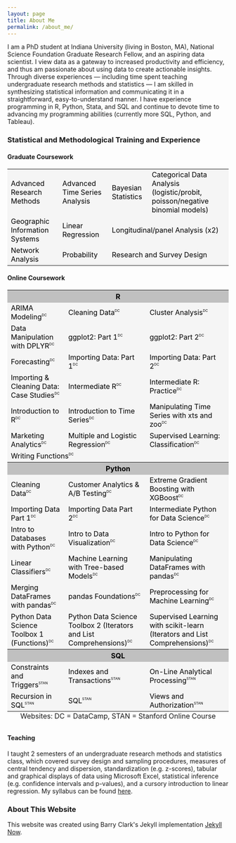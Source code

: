 ```yaml
---
layout: page
title: About Me
permalink: /about_me/
---
```


I am a PhD student at Indiana University (living in Boston, MA), National Science Foundation Graduate Research Fellow, and an aspiring data scientist. I view data as a gateway to increased productivity and efficiency, and thus am passionate about using data to create actionable insights. Through diverse experiences &mdash; including time spent teaching undergraduate research methods and statistics &mdash; I am skilled in synthesizing statistical information and communicating it in a straightforward, easy-to-understand manner. I have experience programming in R, Python, Stata, and SQL and continue to devote time to advancing my programming abilities (currently more SQL, Python, and Tableau).
 
### Statistical and Methodological Training and Experience
#### Graduate Coursework
<table class="tg">
  <tr style="background-color:WhiteSmoke;color:black;">
    <td> Advanced Research Methods </td>
    <td> Advanced Time Series Analysis </td>
    <td> Bayesian Statistics </td>
    <td> Categorical Data Analysis (logistic/probit, poisson/negative binomial models) </td> 
  </tr>
  <tr style="background-color:WhiteSmoke;color:black;">
    <td> Geographic Information Systems </td>
    <td> Linear Regression </td>
    <td colspan = '2'> Longitudinal/panel Analysis (x2) </td>  
  </tr>
  <tr style="background-color:WhiteSmoke;color:black;">
    <td> Network Analysis </td>  
    <td> Probability </td>    
    <td colspan = '2'> Research and Survey Design </td>
  </tr>
</table>

#### Online Coursework
<table class="tg">
<caption align="bottom"> Websites: DC = DataCamp, STAN = Stanford Online Course </caption>
  <tr style="background-color:Silver;color:black;">
    <th class="tg-us36" colspan="3"> R </th>
  </tr>
  <tr style="background-color:WhiteSmoke;color:black;">
    <td class="tg-us36"> ARIMA Modeling<sup style="font-size: 8px; line-height: 0; vertical-align: 7px">DC</sup> </td>
    <td class="tg-us36"> Cleaning Data<sup style="font-size: 8px; line-height: 0; vertical-align: 7px">DC</sup> </td>
    <td class="tg-us36"> Cluster Analysis<sup style="font-size: 8px; line-height: 0; vertical-align: 7px">DC</sup> </td>
  </tr>
  <tr style="background-color:WhiteSmoke;color:black;">
    <td class="tg-us36"> Data Manipulation with DPLYR<sup style="font-size: 8px; line-height: 0; vertical-align: 7px">DC</sup> </td>
    <td class="tg-us36"> ggplot2: Part 1<sup style="font-size: 8px; line-height: 0; vertical-align: 7px">DC</sup></td>
    <td class="tg-us36"> ggplot2: Part 2<sup style="font-size: 8px; line-height: 0; vertical-align: 7px">DC</sup></td>
  </tr>
  <tr style="background-color:WhiteSmoke;color:black;">
    <td class="tg-us36"> Forecasting<sup style="font-size: 8px; line-height: 0; vertical-align: 7px">DC</sup></td>
    <td class="tg-yw4l"> Importing Data: Part 1<sup style="font-size: 8px; line-height: 0; vertical-align: 7px">DC</sup></td>
    <td class="tg-yw4l"> Importing Data: Part 2<sup style="font-size: 8px; line-height: 0; vertical-align: 7px">DC</sup></td>
  </tr>
  <tr style="background-color:WhiteSmoke;color:black;">
    <td class="tg-yw4l"> Importing & Cleaning Data: Case Studies<sup style="font-size: 8px; line-height: 0; vertical-align: 7px">DC</sup></td>
    <td class="tg-yw4l"> Intermediate R<sup style="font-size: 8px; line-height: 0; vertical-align: 7px">DC</sup></td>
    <td class="tg-yw4l"> Intermediate R: Practice<sup style="font-size: 8px; line-height: 0; vertical-align: 7px">DC</sup></td>
  </tr>
  <tr style="background-color:WhiteSmoke;color:black;">
    <td class="tg-yw4l"> Introduction to R<sup style="font-size: 8px; line-height: 0; vertical-align: 7px">DC</sup></td>
    <td class="tg-yw4l"> Introduction to Time Series<sup style="font-size: 8px; line-height: 0; vertical-align: 7px">DC</sup></td>
    <td class="tg-yw4l"> Manipulating Time Series with xts and zoo<sup style="font-size: 8px; line-height: 0; vertical-align: 7px">DC</sup></td>
  </tr>
  <tr style="background-color:WhiteSmoke;color:black;">
   <td class="tg-yw4l"> Marketing Analytics<sup style="font-size: 8px; line-height: 0; vertical-align: 7px">DC</sup></td>
   <td class="tg-yw4l"> Multiple and Logistic Regression<sup style="font-size: 8px; line-height: 0; vertical-align: 7px">DC</sup></td>
   <td class="tg-yw4l"> Supervised Learning: Classification<sup style="font-size: 8px; line-height: 0; vertical-align: 7px">DC</sup></td>
  </tr>
  <tr style="background-color:WhiteSmoke;color:black;">
    <td class="tg-yw4l" colspan = "3"> Writing Functions<sup style="font-size: 8px; line-height: 0; vertical-align: 7px">DC</sup></td>
  </tr> 
  <tr style="background-color:Silver;color:black;"> 
    <th class="tg-yw4l" colspan="3"> Python </th>
  </tr>
  <tr style="background-color:WhiteSmoke;color:black;">
    <td class="tg-yw4l"> Cleaning Data<sup style="font-size: 8px; line-height: 0; vertical-align: 7px">DC</sup></td>
    <td class="tg-yw4l"> Customer Analytics & A/B Testing<sup style="font-size: 8px; line-height: 0; vertical-align: 7px">DC</sup></td>
    <td class="tg-yw4l"> Extreme Gradient Boosting with XGBoost<sup style="font-size: 8px; line-height: 0; vertical-align: 7px">DC</sup></td>
  </tr>
  <tr style="background-color:WhiteSmoke;color:black;">
    <td class="tg-yw4l"> Importing Data Part 1<sup style="font-size: 8px; line-height: 0; vertical-align: 7px">DC</sup></td>
    <td class="tg-yw4l"> Importing Data Part 2<sup style="font-size: 8px; line-height: 0; vertical-align: 7px">DC</sup></td>
    <td class="tg-yw4l"> Intermediate Python for Data Science<sup style="font-size: 8px; line-height: 0; vertical-align: 7px">DC</sup></td>
  </tr>
  <tr style="background-color:WhiteSmoke;color:black;">
    <td class="tg-yw4l"> Intro to Databases with Python<sup style="font-size: 8px; line-height: 0; vertical-align: 7px">DC</sup></td>
    <td class="tg-yw4l"> Intro to Data Visualization<sup style="font-size: 8px; line-height: 0; vertical-align: 7px">DC</sup></td>
    <td class="tg-yw4l"> Intro to Python for Data Science<sup style="font-size: 8px; line-height: 0; vertical-align: 7px">DC</sup></td>
  </tr>
  <tr style="background-color:WhiteSmoke;color:black;">
    <td class="tg-yw4l"> Linear Classifiers<sup style="font-size: 8px; line-height: 0; vertical-align: 7px">DC</sup></td>
    <td class="tg-yw4l"> Machine Learning with Tree-based Models<sup style="font-size: 8px; line-height: 0; vertical-align: 7px">DC</sup></td>
    <td class="tg-yw4l"> Manipulating DataFrames with pandas<sup style="font-size: 8px; line-height: 0; vertical-align: 7px">DC</sup></td>
  </tr>
  <tr style="background-color:WhiteSmoke;color:black;">
    <td class="tg-yw4l"> Merging DataFrames with pandas<sup style="font-size: 8px; line-height: 0; vertical-align: 7px">DC</sup></td>
    <td class="tg-yw4l"> pandas Foundations<sup style="font-size: 8px; line-height: 0; vertical-align: 7px">DC</sup></td>
    <td class="tg-yw4l"> Preprocessing for Machine Learning<sup style="font-size: 8px; line-height: 0; vertical-align: 7px">DC</sup></td>
  </tr>
  <tr style="background-color:WhiteSmoke;color:black;">
    <td class="tg-yw4l"> Python Data Science Toolbox 1 (Functions)<sup style="font-size: 8px; line-height: 0; vertical-align: 7px">DC</sup></td>
    <td class="tg-yw4l"> Python Data Science Toolbox 2 (Iterators and List Comprehensions)<sup style="font-size: 8px; line-height: 0; vertical-align: 7px">DC</sup></td>
    <td class="tg-yw4l"> Supervised Learning with scikit-learn (Iterators and List Comprehensions)<sup style="font-size: 8px; line-height: 0; vertical-align: 7px">DC</sup></td>
  </tr>
  <tr style="background-color:Silver;color:black;">
    <th class="tg-yw4l" colspan="3"> SQL </th>
  </tr>
  <tr style="background-color:WhiteSmoke;color:black;">
    <td class="tg-yw4l"> Constraints and Triggers<sup style="font-size: 8px; line-height: 0; vertical-align: 7px">STAN</sup></td>
    <td class="tg-yw4l"> Indexes and Transactions<sup style="font-size: 8px; line-height: 0; vertical-align: 7px">STAN</sup></td>
    <td class="tg-yw4l"> On-Line Analytical Processing<sup style="font-size: 8px; line-height: 0; vertical-align: 7px">STAN</sup></td>
  </tr>
  <tr style="background-color:WhiteSmoke;color:black;">
    <td class="tg-yw4l"> Recursion in SQL<sup style="font-size: 8px; line-height: 0; vertical-align: 7px">STAN</sup></td>
    <td class="tg-yw4l"> SQL<sup style="font-size: 8px; line-height: 0; vertical-align: 7px">STAN</sup></td>
    <td class="tg-yw4l"> Views and Authorization<sup style="font-size: 8px; line-height: 0; vertical-align: 7px">STAN</sup></td>
  </tr>
</table>

#### Teaching
I taught 2 semesters of an undergraduate research methods and statistics class, which covered survey design and sampling procedures, measures of central tendency and dispersion, standardization (e.g. z-scores), tabular and graphical displays of data using Microsoft Excel, statistical inference (e.g. confidence intervals and p-values), and a cursory introduction to linear regression. My syllabus can be found [here](https://www.dropbox.com/s/7zz5ivndcprj73u/s110-SP18-syllabus-V2_no-comments.docx?dl=0).

### About This Website
This website was created using Barry Clark's Jekyll implementation [Jekyll Now](https://github.com/barryclark/jekyll-now). 
